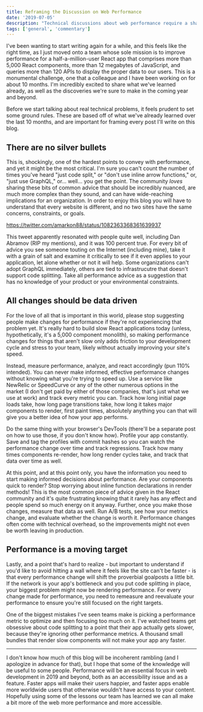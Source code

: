 ```yaml
---
title: Reframing the Discussion on Web Performance
date: '2019-07-05'
description: "Technical discussions about web performance require a shared framework for discussion. Without this shared understanding, some of these discussions will be difficult to grasp or might seem outright problematic."
tags: ['general', 'commentary']
---
```


I've been wanting to start writing again for a while, and this feels like the right time, as I just moved onto a team whose sole mission is to improve performance for a half-a-million-user React app that comprises more than 5,000 React components, more than 12 megabytes of JavaScript, and queries more than 120 APIs to display the proper data to our users. This is a monumental challenge, one that a colleague and I have been working on for about 10 months. I'm incredibly excited to share what we've learned already, as well as the discoveries we're sure to make in the coming year and beyond.

Before we start talking about real technical problems, it feels prudent to set some ground rules. These are based off of what we've already learned over the last 10 months, and are important for framing every post I'll write on this blog.

## There are no silver bullets

This is, shockingly, one of the hardest points to convey with performance, and yet it might be the most critical. I'm sure you can't count the number of times you've heard "just code split," or "don't use inline arrow functions," or, "just use GraphQL," or... well... you get the point. The community _loves_ sharing these bits of common advice that should be incredibly nuanced, are much more complex than they sound, and can have wide-reaching implications for an organization. In order to enjoy this blog you will have to understand that every website is different, and no two sites have the same concerns, constraints, or goals.

https://twitter.com/amarkon88/status/1082363368361639937

This tweet apparently resonated with people quite well, including Dan Abramov (RIP my mentions), and it was 100 percent true. For every bit of advice you see someone touting on the Internet (including mine), take it with a grain of salt and examine it critically to see if it even applies to your application, let alone whether or not it will help. Some organizations can't adopt GraphQL immediately, others are tied to infrastrucutre that doesn't support code splitting. Take all performance advice as a suggestion that has no knowledge of your product or your environmental constraints.

## All changes should be data driven

For the love of all that is important in this world, please stop suggesting people make changes for performance if they're not experiencing that problem yet. It's really hard to build slow React applications today (unless, hypothetically, it's a 5,000 component monolith), so making performance changes for things that aren't slow only adds friction to your development cycle and stress to your team, likely without actually improving your site's speed.

Instead, measure performance, analyze, and react accordingly (pun 110% intended). You can never make informed, effective performance changes without knowing what you're trying to speed up. Use a service like NewRelic or SpeedCurve or any of the other numerous options in the market (I don't get paid by either of those companies, that's just what we use at work) and track every metric you can. Track how long initial page loads take, how long page transitions take, how long it takes major components to render, first paint times, absolutely anything you can that will give you a better idea of how your app performs.

Do the same thing with your browser's DevTools (there'll be a separate post on how to use those, if you don't know how). Profile your app constantly. Save and tag the profiles with commit hashes so you can watch the performance change over time and track regressions. Track how many times components re-render, how long render cycles take, and track that data over time as well.

At this point, and at this point only, you have the information you need to start making informed decisions about performance. Are your components quick to render? Stop worrying about inline function declarations in render methods! This is the most common piece of advice given in the React community and it's quite frustrating knowing that it rarely has any effect and people spend so much energy on it anyway. Further, once you make those changes, measure that data as well. Run A/B tests, see how your metrics change, and evaluate whether the change is worth it. Performance changes often come with technical overhead, so the improvements might not even be worth leaving in production.

## Performance is a moving target

Lastly, and a point that's hard to realize - but important to understand if you'd like to avoid hitting a wall where it feels like the site can't be faster - is that every performance change will shift the proverbial goalposts a little bit. If the network is your app's bottleneck and you put code splitting in place, your biggest problem might now be rendering performance. For every change made for performance, you need to remeasure and reevaluate your performance to ensure you're still focused on the right targets.

One of the biggest mistakes I've seen teams make is picking a performance metric to optimize and then focusing too much on it. I've watched teams get obsessive about code splitting to a point that their app actually gets slower, because they're ignoring other performance metrics. A thousand small bundles that render slow components will not make your app any faster.

---

I don't know how much of this blog will be incoherent rambling (and I apologize in advance for that), but I hope that some of the knowledge will be useful to some people. Performance will be an essential focus in web development in 2019 and beyond, both as an accessibility issue and as a feature. Faster apps will make their users happier, and faster apps enable more worldwide users that otherwise wouldn't have access to your content. Hopefully using some of the lessons our team has learned we can all make a bit more of the web more performance and more accessible.
